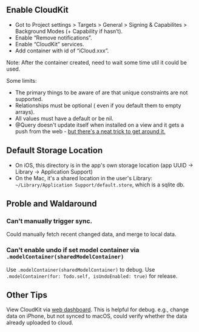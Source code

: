 ## Enable CloudKit

- Got to Project settings > Targets > General > Signing & Capabilites > Background Modes (+ Capability if hasn’t). 
- Enable “Remove notifications”. 
- Enable “CloudKit” services. 
- Add container with id of “iCloud.xxx”.

Note: After the container created, need to wait some time util it could be used.

Some limits:

- The primary things to be aware of are that unique constraints are not supported.
- Relationships must be optional ( even if you default them to empty arrays).
- All values must have a default or be nil.
- @Query doesn't update itself when installed on a view and it gets a push from the web -  [but there's a neat trick to get around it.](https://alexanderlogan.co.uk/blog/wwdc23/08-cloudkit-swift-data)


## Default Storage Location

- On iOS, this directory is in the app's own storage location (app UUID -> Library -> Application Support) 
- On the Mac, it's a shared location in the user's Library: `~/Library/Application Support/default.store`, which is a sqlite db.


## Proble and Waldaround

### Can't manually trigger sync.

Could manually fetch recent changed data, and merge to local data.

### Can't enable undo if set model container via `.modelContainer(sharedModelContainer)`
  
Use `.modelContainer(sharedModelContainer)` to debug. Use `.modelContainer(for: Todo.self, isUndoEnabled: true)` for release.

## Other Tips

View CloudKit via [web dashboard](https://icloud.developer.apple.com/). This is helpful for debug. e.g., change data on iPhone, but not synced to macOS, could verify whether the data already uploaded to cloud.
